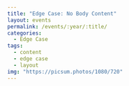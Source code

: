 ```yaml
---
title: "Edge Case: No Body Content"
layout: events
permalink: /events/:year/:title/
categories:
  - Edge Case
tags:
  - content
  - edge case
  - layout
img: "https://picsum.photos/1080/720"
---
```

